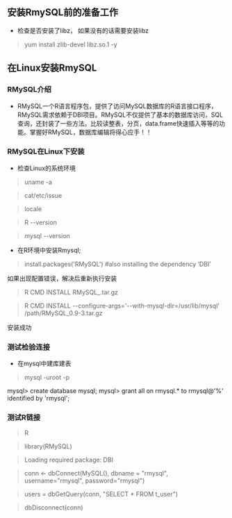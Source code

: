 ## 安装RmySQL前的准备工作
* 检查是否安装了libz， 如果没有的话需要安装libz

> yum install zlib-devel libz.so.1 -y

## 在Linux安装RmySQL
### RMySQL介绍
* RMySQL一个R语言程序包，提供了访问MySQL数据库的R语言接口程序，RMySQL需求依赖于DBI项目。RMySQL不仅提供了基本的数据库访问，SQL查询，还封装了一些方法。比较读整表，分页，data.frame快速插入等等的功能。掌握好RMySQL，数据库编辑将得心应手！！

###  RMySQL在Linux下安装
* 检查Linux的系统环境
 
> uname -a

> cat/etc/issue

> locale

> R --version

> mysql --version

* 在R环境中安装Rmysql;

> install.packages('RMySQL')  #also installing the dependency ‘DBI’

如果出现配置错误，解决后重新执行安装

> R CMD INSTALL RMySQL_.tar.gz

> R CMD INSTALL --configure-args='--with-mysql-dir=/usr/lib/mysql' /path/RMySQL_0.9-3.tar.gz

安装成功

### 测试检验连接

* 在mysql中建库建表

> mysql -uroot -p

mysql> create database mysql;
mysql> grant all on rmysql.* to rmysql@'%' identified by 'rmysql';

### 测试R链接

> R

> library(RMySQL)

> Loading required package: DBI

> conn <- dbConnect(MySQL(), dbname = "rmysql", username="rmysql", password="rmysql")

> users = dbGetQuery(conn, "SELECT * FROM t_user")

> dbDisconnect(conn)

